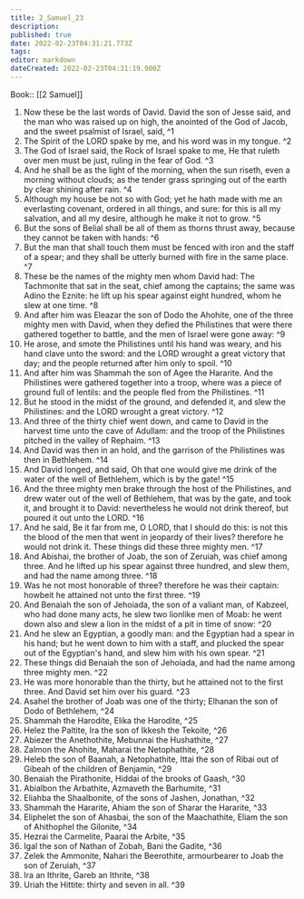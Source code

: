 ```yaml
---
title: 2_Samuel_23
description: 
published: true
date: 2022-02-23T04:31:21.773Z
tags: 
editor: markdown
dateCreated: 2022-02-23T04:31:19.900Z
---
```


 Book:: [[2 Samuel]]
 1. Now these be the last words of David. David the son of Jesse said, and the man who was raised up on high, the anointed of the God of Jacob, and the sweet psalmist of Israel, said, ^1
 2. The Spirit of the LORD spake by me, and his word was in my tongue. ^2
 3. The God of Israel said, the Rock of Israel spake to me, He that ruleth over men must be just, ruling in the fear of God. ^3
 4. And he shall be as the light of the morning, when the sun riseth, even a morning without clouds; as the tender grass springing out of the earth by clear shining after rain. ^4
 5. Although my house be not so with God; yet he hath made with me an everlasting covenant, ordered in all things, and sure: for this is all my salvation, and all my desire, although he make it not to grow. ^5
 6. But the sons of Belial shall be all of them as thorns thrust away, because they cannot be taken with hands: ^6
 7. But the man that shall touch them must be fenced with iron and the staff of a spear; and they shall be utterly burned with fire in the same place. ^7
 8. These be the names of the mighty men whom David had: The Tachmonite that sat in the seat, chief among the captains; the same was Adino the Eznite: he lift up his spear against eight hundred, whom he slew at one time. ^8
 9. And after him was Eleazar the son of Dodo the Ahohite, one of the three mighty men with David, when they defied the Philistines that were there gathered together to battle, and the men of Israel were gone away: ^9
 10. He arose, and smote the Philistines until his hand was weary, and his hand clave unto the sword: and the LORD wrought a great victory that day; and the people returned after him only to spoil. ^10
 11. And after him was Shammah the son of Agee the Hararite. And the Philistines were gathered together into a troop, where was a piece of ground full of lentils: and the people fled from the Philistines. ^11
 12. But he stood in the midst of the ground, and defended it, and slew the Philistines: and the LORD wrought a great victory. ^12
 13. And three of the thirty chief went down, and came to David in the harvest time unto the cave of Adullam: and the troop of the Philistines pitched in the valley of Rephaim. ^13
 14. And David was then in an hold, and the garrison of the Philistines was then in Bethlehem. ^14
 15. And David longed, and said, Oh that one would give me drink of the water of the well of Bethlehem, which is by the gate! ^15
 16. And the three mighty men brake through the host of the Philistines, and drew water out of the well of Bethlehem, that was by the gate, and took it, and brought it to David: nevertheless he would not drink thereof, but poured it out unto the LORD. ^16
 17. And he said, Be it far from me, O LORD, that I should do this: is not this the blood of the men that went in jeopardy of their lives? therefore he would not drink it. These things did these three mighty men. ^17
 18. And Abishai, the brother of Joab, the son of Zeruiah, was chief among three. And he lifted up his spear against three hundred, and slew them, and had the name among three. ^18
 19. Was he not most honorable of three? therefore he was their captain: howbeit he attained not unto the first three. ^19
 20. And Benaiah the son of Jehoiada, the son of a valiant man, of Kabzeel, who had done many acts, he slew two lionlike men of Moab: he went down also and slew a lion in the midst of a pit in time of snow: ^20
 21. And he slew an Egyptian, a goodly man: and the Egyptian had a spear in his hand; but he went down to him with a staff, and plucked the spear out of the Egyptian's hand, and slew him with his own spear. ^21
 22. These things did Benaiah the son of Jehoiada, and had the name among three mighty men. ^22
 23. He was more honorable than the thirty, but he attained not to the first three. And David set him over his guard. ^23
 24. Asahel the brother of Joab was one of the thirty; Elhanan the son of Dodo of Bethlehem, ^24
 25. Shammah the Harodite, Elika the Harodite, ^25
 26. Helez the Paltite, Ira the son of Ikkesh the Tekoite, ^26
 27. Abiezer the Anethothite, Mebunnai the Hushathite, ^27
 28. Zalmon the Ahohite, Maharai the Netophathite, ^28
 29. Heleb the son of Baanah, a Netophathite, Ittai the son of Ribai out of Gibeah of the children of Benjamin, ^29
 30. Benaiah the Pirathonite, Hiddai of the brooks of Gaash, ^30
 31. Abialbon the Arbathite, Azmaveth the Barhumite, ^31
 32. Eliahba the Shaalbonite, of the sons of Jashen, Jonathan, ^32
 33. Shammah the Hararite, Ahiam the son of Sharar the Hararite, ^33
 34. Eliphelet the son of Ahasbai, the son of the Maachathite, Eliam the son of Ahithophel the Gilonite, ^34
 35. Hezrai the Carmelite, Paarai the Arbite, ^35
 36. Igal the son of Nathan of Zobah, Bani the Gadite, ^36
 37. Zelek the Ammonite, Nahari the Beerothite, armourbearer to Joab the son of Zeruiah, ^37
 38. Ira an Ithrite, Gareb an Ithrite, ^38
 39. Uriah the Hittite: thirty and seven in all. ^39
